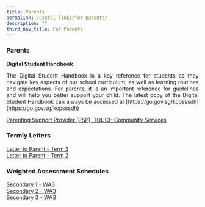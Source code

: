 ```yaml
---
title: Parents
permalink: /useful-links/for-parents/
description: ""
third_nav_title: For Parents
---
```

### Parents
**Digital Student Handbook**<br>
<p align="justify">The Digital Student Handbook is a key reference for students as they navigate key aspects of our school curriculum, as well as learning routines and expectations. For parents, it is an important reference for guidelines and will help you better support your child. The latest copy of the Digital Student Handbook can always be accessed at [https://go.gov.sg/kcpsssdh](https://go.gov.sg/kcpsssdh)
</p>

[Parenting Support Provider (PSP), TOUCH Community Services](/files/Useful%20Links/Parents/TOUCH%20Parenting%20Update%20(April%202020).pdf)


### Termly Letters
[Letter to Parent - Term 3](/files/Useful%20Links/Termly%20Updates/2023%20term%203%20parent%20letter%20(final).pdf)<br>
[Letter to Parent - Term 2](/files/Useful%20Links/Termly%20Updates/2023%20kcpss%20term%202%20letter.pdf)

### Weighted Assessment Schedules
[Secondary 1 - WA3](/files/Useful%20Links/Termly%20Updates/sec1%20wa3%20schedule%202023.pdf)<br>[Secondary 2 - WA3](/files/Useful%20Links/Termly%20Updates/sec2%20wa3%20schedule%202023.pdf)<br>[Secondary 3 - WA3](/files/Useful%20Links/Termly%20Updates/sec%203%20wa3%20schedule%202023.pdf)